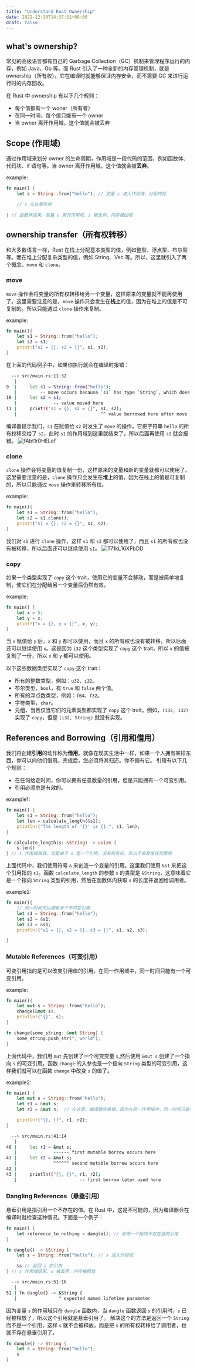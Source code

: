```yaml
---
title: "Understand Rust Ownership"
date: 2022-12-30T14:37:51+08:00
draft: false
---
```


## what's ownership?
常见的高级语言都有自己的 Garbage Collection（GC）机制来管理程序运行的内存，例如 Java、Go 等。而 Rust 引入了一种全新的内存管理机制，就是 ownership（所有权）。它在编译时就能够保证内存安全，而不需要 GC 来进行运行时的内存回收。

在 Rust 中 ownership 有以下几个规则：
- 每个值都有一个 woner（所有者）
- 在同一时间，每个值只能有一个 owner
- 当 owner 离开作用域，这个值就会被丢弃

## Scope (作用域)
通过作用域来划分 owner 的生命周期，作用域是一段代码的范围，例如函数体、代码块、if 语句等。当 owner 离开作用域，这个值就会被**丢弃**。

example:
```rust
fn main() {
    let s = String::from("hello"); // 变量 s 进入作用域，分配内存

    // s 在这里可用

} // 函数体结束，变量 s 离开作用域，s 被丢弃，内存被回收
```
## ownership transfer（所有权转移）
和大多数语言一样，Rust 在栈上分配基本类型的值，例如整型、浮点型、布尔型等。而在堆上分配复杂类型的值，例如 String、Vec 等。所以，这里就引入了两个概念，`move` 和 `clone`。

### move
`move` 操作会将变量的所有权转移给另一个变量，这样原来的变量就不能再使用了。这里需要注意的是，`move` 操作只会发生在**栈上**的值，因为在堆上的值是不可复制的，所以只能通过 `clone` 操作来复制。

example:
```rust
fn main(){
    let s1 = String::from("hello");
    let s2 = s1;
    print!("s1 = {}, s2 = {}", s1, s2);
}
```
在上面的代码例子中，如果你执行就会在编译时报错：
```bash
  --> src/main.rs:11:32
   |
9  |     let s1 = String::from("hello");
   |         -- move occurs because `s1` has type `String`, which does not implement the `Copy` trait
10 |     let s2 = s1;
   |              -- value moved here
11 |     print!("s1 = {}, s2 = {}", s1, s2);
   |                                ^^ value borrowed here after move
```
编译器提示我们，`s1` 在赋值给 `s2` 时发生了 `move` 的操作，它把字符串 `hello` 的所有权移交给了 `s2`，此时 `s1` 的作用域到这里就结束了，所以后面再使用 `s1` 就会报错。
![fAbt1r0HELef](https://cdn.jsdelivr.net/gh/greycodee/images@main/2022/12/30/fAbt1r0HELef.jpg)

### clone
`clone` 操作会将变量的值复制一份，这样原来的变量和新的变量就都可以使用了。这里需要注意的是，`clone` 操作只会发生在**堆上**的值，因为在栈上的值是可复制的，所以只能通过 `move` 操作来转移所有权。

example:
```rust
fn main(){
    let s1 = String::from("hello");
    let s2 = s1.clone();
    print!("s1 = {}, s2 = {}", s1, s2);
}
```
我们对 `s1` 进行 `clone` 操作，这样 `s1` 和 `s2` 都可以使用了，而且 `s1` 的所有权也没有被转移，所以后面还可以继续使用 `s1`。
![T71kL16XPbDD](https://cdn.jsdelivr.net/gh/greycodee/images@main/2022/12/30/T71kL16XPbDD.jpg)

### copy
如果一个类型实现了 `copy` 这个 trait，使用它的变量不会移动，而是被简单地复制，使它们在分配给另一个变量后仍然有效。

example:
```rust
fn main() {
    let x = 5;
    let y = x;
    print!("x = {}, y = {}", x, y);
}
```
当 `x` 赋值给 `y` 后，`x` 和 `y` 都可以使用，而且 `x` 的所有权也没有被转移，所以后面还可以继续使用 `x`。这是因为 `i32` 这个类型实现了 `copy` 这个 trait，所以 `x` 的值被复制了一份，所以 `x` 和 `y` 都可以使用。

以下这些数据类型实现了 `copy` 这个 trait：
- 所有的整数类型，例如：`u32`、`i32`。
- 布尔类型，`bool`，有 `true` 和 `false` 两个值。
- 所有的浮点数类型，例如：`f64`、`f32`。
- 字符类型，`char`。
- 元组，当且仅当它们的元素类型都实现了 `copy` 这个 trait。例如，`(i32, i32)` 实现了 `copy`，但是 `(i32, String)` 就没有实现。

## References and Borrowing（引用和借用）
我们将创建**引用**的动作称为**借用**。就像在现实生活中一样，如果一个人拥有某样东西，你可以向他们借用。完成后，您必须将其归还。你不拥有它。
引用有以下几个规则：
- 在任何给定时间，你可以拥有任意数量的引用，但是只能拥有一个可变引用。
- 引用必须总是有效的。

example1:
```rust
fn main() {
    let s1 = String::from("hello");
    let len = calculate_length(&s1);
    println!("The length of '{}' is {}.", s1, len);
}

fn calculate_length(s: &String) -> usize {
    s.len()
} // s 作用域失效，但是由于 s 是一个引用，没有所有权，所以不会发生任何事情
```
上面代码中，我们使用符号 `&` 来创造一个变量的引用。这里我们使用 `&s1` 来把这个引用指向 `s1`。函数 `calculate_length` 的参数 `s` 的类型是 `&String`，这意味着它是一个指向 `String` 类型的引用，然后在函数体内获取 `s` 的长度并返回给调用者。

example2:
```rust
fn main(){
    // 同一时间可以拥有多个不可变引用
    let s1 = String::from("hello");
    let s2 = &s1;
    let s3 = &s1;
    println!("s1 = {}, s2 = {}, s3 = {}", s1, s2, s3);

}
```
### Mutable References（可变引用）
可变引用指的是可以改变引用值的引用。在同一作用域中，同一时间只能有一个可变引用。

example:
```rust
fn main(){
    let mut s = String::from("hello");
    change(&mut s);
    println!("{}", s);
}

fn change(some_string: &mut String) {
    some_string.push_str(", world");
}
```
上面代码中，我们用 `mut` 先创建了一个可变变量 `s`,然后使用 `&mut s` 创建了一个指向 `s` 的可变引用。函数 `change` 的入参也是一个指向 `String` 类型的可变引用，这样我们就可以在函数 `change` 中改变 `s` 的值了。

example2:
```rust
fn main() {
    let mut s = String::from("hello");
    let r1 = &mut s;
    let r2 = &mut s;  // 在这里。编译器会报错，因为在同一作用域中，同一时间只能有一个可变引用。

    println!("{}, {}", r1, r2);
}
```
```bash
  --> src/main.rs:41:14
   |
40 |     let r1 = &mut s;
   |              ------ first mutable borrow occurs here
41 |     let r2 = &mut s;
   |              ^^^^^^ second mutable borrow occurs here
42 |
43 |     println!("{}, {}", r1, r2);
   |                        -- first borrow later used here
```

### Dangling References（悬垂引用）
悬垂引用是指引用一个不存在的值。在 Rust 中，这是不可能的，因为编译器会在编译时就检查这种情况。下面是一个例子：
```rust
fn main() {
    let reference_to_nothing = dangle(); // 获得一个指向不存在值的引用
}

fn dangle() -> &String {
    let s = String::from("hello"); // s 进入作用域

    &s // 返回 s 的引用
} // s 作用域结束，s 被丢弃，内存被释放
```
```bash
  --> src/main.rs:51:16
   |
51 | fn dangle() -> &String {
   |                ^ expected named lifetime parameter
```
因为变量 `s` 的作用域只在 `dangle` 函数内，当 `dangle` 函数返回 `s` 的引用时，`s` 已经被释放了，所以这个引用就是悬垂引用了。
解决这个的方法是返回一个 `String` 而不是一个引用，这样 `s` 就不会被释放，而是把 `s` 的所有权转移给了调用者，也就不存在悬垂引用了。

```rust
fn dangle() -> String {
    let s = String::from("hello");
    s
}
```